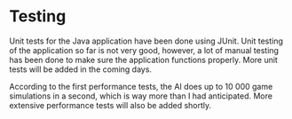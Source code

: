# Testing

Unit tests for the Java application have been done using JUnit. Unit testing of the application so far is not very good, however, a lot of manual testing has been done to make sure the application functions properly. More unit tests will be added in the coming days.

According to the first performance tests, the AI does up to 10 000 game simulations in a second, which is way more than I had anticipated. More extensive performance tests will also be added shortly.